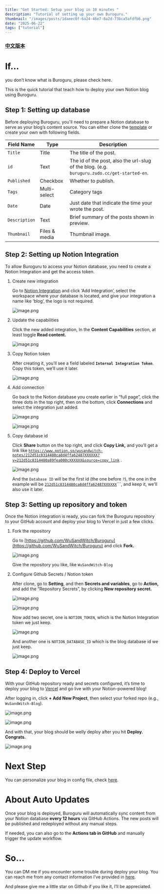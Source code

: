 ```yaml
---
title: "Get Started: Setup your blog in 10 minutes "
description: "Tutorial of setting up your own Buroguru."
thumbnail: "/images/posts/1daeec0f-6a24-46e7-8a2d-73bca5afdfb6.png"
date: "2025-06-22"
tags: ["tutorial"]
---
```


### [中文版本](https://buroguru.zudo.cc/posts/get-started-zh)


# If…


you don’t know what is Buroguru, please check here.


This is the quick tutorial that teach how to deploy your own Notion blog using Buroguru.


## Step 1: Setting up database


Before deploying Buroguru, you'll need to prepare a Notion database to serve as your blog’s content source. You can either clone the [template](/21ad51c831448068b621f3b5def5dd2d) or create your own with following fields.


| Field Name    | Type          | Description                                                                                 |
| ------------- | ------------- | ------------------------------------------------------------------------------------------- |
| `Title`       | Title         | The title of the post.                                                                      |
| `id`          | Text          | The id of the post, also the url-slug of the blog. (e.g. `buruguru.zudo.cc/get-started-en`. |
| `Published`   | Checkbox      | Whether to publish.                                                                         |
| `Tags`        | Multi-select  | Category tags                                                                               |
| `Date`        | Date          | Just date that indicate the time your wrote the post.                                       |
| `Description` | Text          | Brief summary of the posts shown in preview.                                                |
| `Thumbnail`   | Files & media | Thumbnail image.                                                                            |


## Step 2: Setting up Notion Integration


To allow Buroguru to access your Notion database, you need to create a Notion Integration and get the access token.

1. Create new integration

	Go to [Notion Integration](https://www.notion.so/profile/integrations) and click ‘Add Integration’, select the workspace where your database is located, and give your integration a name like ‘blog’, the logo is not required.


	![image.png](/images/posts/29f5514a-95f5-4dda-82e6-421b575eba88.png)

2. Update the capabilities

	Click the new added integration, In the **Content Capabilities** section, at least toggle **Read content.**


	![image.png](/images/posts/10542306-9053-41ba-a900-fa9e7a0dbdfe.png)

3. Copy Notion token

	After creating it, you’ll see a field labeled **`Internal Integration Token`**. Copy this token, we’ll use it later.


	![image.png](/images/posts/444b2f80-cb5e-4ef0-95a4-33695fa98fb8.png)

4. Add connection

	Go back to the Notion database you create earlier in “full page”, click the three dots in the top right, then on the bottom, click **Connections** and select the integration just added.


	![image.png](/images/posts/497c9352-9908-4e5f-a24a-f4adabb4afa1.png)


	![image.png](/images/posts/65c1522c-2d77-44da-958a-8e94417b61f6.png)

5. Copy database id

	Click **Share** button on the top right, and click **Copy Link,** and you’ll get a link like [`https://www.notion.so/wusandwitch-notes/212d51c8314480ca8d4ffa62487XXXXXX?v=212d51c8314480a89fea000cXXXXXX&source=copy_link`](https://www.notion.so/wusandwitch-notes/212d51c8314480ca8d4ffa624873e734?v=212d51c8314480a89fea000c43f4e73f) .


	![image.png](/images/posts/e709995d-afa4-41e4-9b03-1d4f3c1693e2.png)


	And the `Database ID` will be the first id (the one before `?`), the one in the example will be  [`212d51c8314480ca8d4ffa62487XXXXXX`](https://www.notion.so/wusandwitch-notes/212d51c8314480ca8d4ffa624873e734?v=212d51c8314480a89fea000c43f4e73f)```, and keep it, we'll also use it later.


## Step 3: Setting up repository and token


Once the Notion integration is ready, you can fork the Buroguru repository to your GitHub account and deploy your blog to Vercel in just a few clicks.

1. Fork the repository

	Go to [https://github.com/WuSandWitch/Buroguru](https://github.com/WuSandWitch/Buroguru) and click **Fork.**


	![image.png](/images/posts/582ea50a-f15d-4c90-bca2-c7373ed67496.png)


	Give the repository you like, like `WuSandWitch-Blog`

2. Configure Github Secrets /  Notion token

	After clone, go to **Setting**, and then **Secrets and variables**, go to **Action,** and add the “Repository Secrets”, by clicking **New repository secret.**


	![image.png](/images/posts/34a2ddba-75ab-4085-ab22-63614467cfa4.png)


	![image.png](/images/posts/04801268-feae-4a09-8c1a-b151dcc0e9d6.png)


	Now add two secret, one is `NOTION_TOKEN`, which is the Notion Integration token we just keep.


	![image.png](/images/posts/ae6cb5ac-2386-4904-b8a5-b26fc12c4c83.png)


	And another one is `NOTION_DATABASE_ID` which is the blog database id we just keep.


	![image.png](/images/posts/b0cfff15-bf10-4533-8267-9ecc35c32d7a.png)


## Step 4: Deploy to Vercel


With your GitHub repository ready and secrets configured, it’s time to deploy your blog to [Vercel](https://vercel.com/) and go live with your Notion-powered blog!


After logging in, click **+ Add New Project**, then select your forked repo (e.g., `WuSandWitch-Blog`).


![image.png](/images/posts/02a76b09-e42b-490a-bd7b-9311c1182bd5.png)


![image.png](/images/posts/8e404f97-c016-44b1-bd83-a351abdb4e79.png)


And with that, your blog should be welly deploy after you hit **Deploy. Congrats.**


![image.png](/images/posts/b4e7d701-82cd-4045-bcc9-e68668095210.png)


# Next Step


You can personalize your blog in config file, check [here](https://buroguru.zudo.cc/posts/config-guide-en).


# About Auto Updates


Once your blog is deployed, Buroguru will automatically sync content from your Notion database **every 12 hours** via GitHub Actions. The new posts will be published and redeployed without any manual steps.


If needed, you can also go to the **Actions tab in GitHub** and manually trigger the update workflow.


# So…


You can DM me if you encounter some trouble during deploy your blog. You can reach me from any contact information I’ve provided in [here](https://wusandwitch.zudo.cc/).


And please give me a little star on Github if you like it, I’ll be appreciated.

